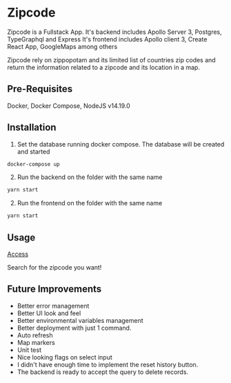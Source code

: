 # Zipcode

Zipcode is a Fullstack App.
It's backend includes Apollo Server 3, Postgres, TypeGraphql and Express
It's frontend includes Apollo client 3, Create React App, GoogleMaps among others

Zipcode rely on zippopotam and its limited list of countries zip codes and return the information related to a zipcode and its location in a map.

## Pre-Requisites

Docker, Docker Compose, NodeJS v14.19.0

## Installation

1. Set the database running docker compose.
   The database will be created and started

```bash
docker-compose up
```

2. Run the backend on the folder with the same name

```bash
yarn start
```

2. Run the frontend on the folder with the same name

```bash
yarn start
```

## Usage

[Access](http://localhost:3000)

Search for the zipcode you want!

## Future Improvements

- Better error management
- Better UI look and feel
- Better environmental variables management
- Better deployment with just 1 command.
- Auto refresh
- Map markers
- Unit test
- Nice looking flags on select input
- I didn't have enough time to implement the reset history button.
- The backend is ready to accept the query to delete records.

